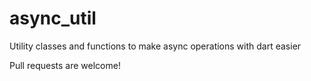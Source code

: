 # async_util
Utility classes and functions to make async operations with dart easier

Pull requests are welcome!